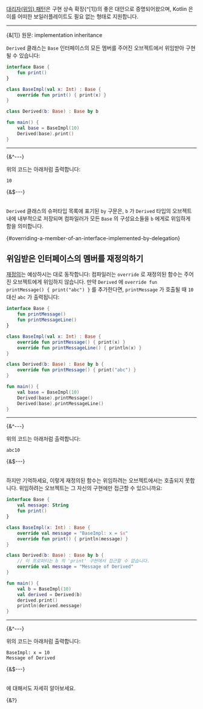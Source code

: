 [대리자(위임) 패턴](https://en.wikipedia.org/wiki/Delegation_pattern)은 구현 상속 확장{^[1]}의 좋은 대안으로 증명되어왔으며, 
Kotlin 은 이를 어떠한 보일러플레이트도 필요 없는 형태로 지원합니다.

---
{&[1]} 원문: implementation inheritance


`Derived` 클래스는 `Base` 인터페이스의 모든 멤버를 주어진 오브젝트에서 위임받아 구현될 수 있습니다:

```kotlin
interface Base {
    fun print()
}

class BaseImpl(val x: Int) : Base {
    override fun print() { print(x) }
}

class Derived(b: Base) : Base by b

fun main() {
    val base = BaseImpl(10)
    Derived(base).print()
}
```
---
{&^---}

위의 코드는 아래처럼 출력합니다:
```text
10
```

{&$---}

&nbsp;  
`Derived` 클래스의 슈퍼타입 목록에 표기된 `by` 구문은, `b` 가 `Derived` 타입의 오브젝트 내에 내부적으로 저장되며 
컴파일러가 모든 `Base` 의 구성요소들을 `b` 에게로 위임하게 함을 의미합니다.   

{#overriding-a-member-of-an-interface-implemented-by-delegation}
## 위임받은 인터페이스의 멤버를 재정의하기

[재정의](/docs/inheritance.md#함수의-재정의)는 예상하시는 대로 동작합니다: 컴파일러는 `override` 로 재정의된 함수는 주어진 오브젝트에게 위임하지 않습니다.
만약 `Derived` 에 `override fun printMessage() { print("abc") }` 를 추가한다면, `printMessage` 가 호출될 때 `10` 대신 `abc` 가 출력됩니다:

```kotlin
interface Base {
    fun printMessage()
    fun printMessageLine()
}

class BaseImpl(val x: Int) : Base {
    override fun printMessage() { print(x) }
    override fun printMessageLine() { println(x) }
}

class Derived(b: Base) : Base by b {
    override fun printMessage() { print("abc") }
}

fun main() {
    val base = BaseImpl(10)
    Derived(base).printMessage()
    Derived(base).printMessageLine()
}
```
---
{&^---}

위의 코드는 아래처럼 출력합니다:
```text
abc10
```

{&$---}

&nbsp;  
하지만 기억하세요, 이렇게 재정의된 함수는 위임하려는 오브젝트에서는 호출되지 못합니다. 위임하려는 오브젝트는 그 자신의 구현에만 접근할 수 있으니까요:

```kotlin
interface Base {
    val message: String
    fun print()
}

class BaseImpl(x: Int) : Base {
    override val message = "BaseImpl: x = $x"
    override fun print() { println(message) }
}

class Derived(b: Base) : Base by b {
    // 이 프로퍼티는 b 의 'print' 구현에서 접근할 수 없습니다.
    override val message = "Message of Derived"
}

fun main() {
    val b = BaseImpl(10)
    val derived = Derived(b)
    derived.print()
    println(derived.message)
}
```
---
{&^---}

위의 코드는 아래처럼 출력합니다:
```text
BaseImpl: x = 10
Message of Derived
```

{&$---}

&nbsp;  
[](/docs/delegated-properties.md)에 대해서도 자세히 알아보세요.

{&?}
